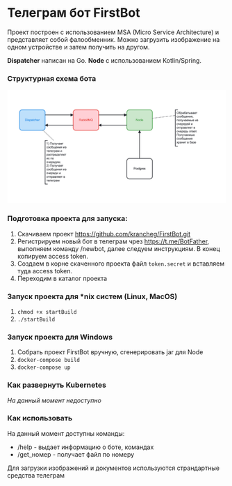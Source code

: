 # Телеграм бот FirstBot

Проект построен с использованием MSA (Micro Service Architecture) и представляет собой фалообменник. Можно загрузить изображение на одном устройстве и затем получить на другом.

<b>Dispatcher</b> написан на Go. <b>Node</b> с использованием Kotlin/Spring.

### Структурная схема бота
![img.png](img.png)

### Подготовка проекта для запуска:

1. Скачиваем проект https://github.com/krancheg/FirstBot.git
2. Регистрируем новый бот в телеграм чрез https://t.me/BotFather, выполняем команду /newbot, далее следуем инструкциям. 
В конец копируем access token.
3. Создаем в корне скаченного проекта файл `token.secret` и вставляем туда access token.
4. Переходим в каталог проекта

### Запуск проекта для *nix систем (Linux, MacOS)

1. ```chmod +x startBuild```
2. ```./startBuild```

### Запуск проекта для Windows

1. Собрать проект FirstBot вручную, сгенерировать jar для Node
2. ```docker-compose build```
3. ```docker-compose up```

### Как развернуть Kubernetes
<i>На данный момент недоступно</i>

### Как использовать
На данный момент доступны команды:
- /help - выдает информацию о боте, командах
- /get_номер - получает файл по номеру

Для загрузки изображений и документов используются страндартные средства телеграм
